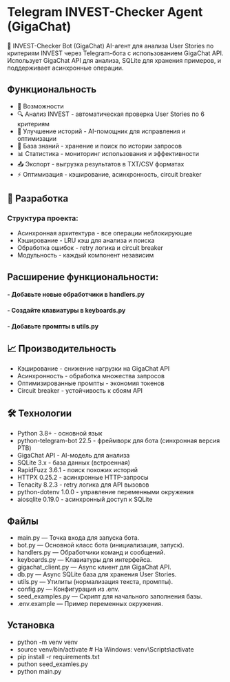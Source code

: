 # Telegram INVEST-Checker Agent (GigaChat) 
 
🤖 INVEST-Checker Bot (GigaChat) 
AI-агент для анализа User Stories по критериям INVEST через Telegram-бота с использованием GigaChat API. 
Использует GigaChat API для анализа, SQLite для хранения примеров, и поддерживает асинхронные операции. 

 
## Функциональность 
 
- 🚀 Возможности 
- 🔍 Анализ INVEST - автоматическая проверка User Stories по 6 критериям 
- 🚀 Улучшение историй - AI-помощник для исправления и оптимизации 
- 💾 База знаний - хранение и поиск по истории запросов 
- 📊 Статистика - мониторинг использования и эффективности 
- 📤 Экспорт - выгрузка результатов в TXT/CSV форматах 
- ⚡️ Оптимизация - кэширование, асинхронность, circuit breaker 

 
## 🔧 Разработка 
 ### Структура проекта: 
 
- Асинхронная архитектура - все операции неблокирующие 
- Кэширование - LRU кэш для анализа и поиска 
- Обработка ошибок - retry логика и circuit breaker 
- Модульность - каждый компонент независим 

## Расширение функциональности: 
#### - Добавьте новые обработчики в handlers.py 
#### - Создайте клавиатуры в keyboards.py 
#### - Добавьте промпты в utils.py 

 
## 📈 Производительность 
 
- Кэширование - снижение нагрузки на GigaChat API 
- Асинхронность - обработка множества запросов 
- Оптимизированные промпты - экономия токенов 
- Circuit breaker - устойчивость к сбоям API 
 
 
## 🛠 Технологии

- Python 3.8+ - основной язык 
- python-telegram-bot 22.5 - фреймворк для бота (синхронная версия PTB) 
- GigaChat API - AI-модель для анализа 
- SQLite 3.x - база данных (встроенная) 
- RapidFuzz 3.6.1 - поиск похожих историй 
- HTTPX 0.25.2 - асинхронные HTTP-запросы 
- Tenacity 8.2.3 - retry логика для API вызовов 
- python-dotenv 1.0.0 - управление переменными окружения 
- aiosqlite 0.19.0 - асинхронный доступ к SQLite 
 
 
## Файлы 
 
- main.py — Точка входа для запуска бота. 
- bot.py — Основной класс бота (инициализация, запуск). 
- handlers.py — Обработчики команд и сообщений. 
- keyboards.py — Клавиатуры для интерфейса. 
- gigachat_client.py — Async клиент для GigaChat API. 
- db.py — Async SQLite база для хранения User Stories. 
- utils.py — Утилиты (нормализация текста, промпты). 
- config.py — Конфигурация из .env. 
- seed_examples.py — Скрипт для начального заполнения базы. 
- .env.example — Пример переменных окружения. 
 
 
## Установка 
 
- python -m venv venv 
- source venv/bin/activate  # На Windows: venv\Scripts\activate 
- pip install -r requirements.txt 
- puthon seed_examles.py 
- python main.py

